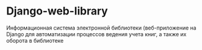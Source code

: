 # Django-web-library
Информационная система электронной библиотеки (веб-приложение на Django для автоматизации процессов ведения учета книг, а также их оборота в библиотеке
